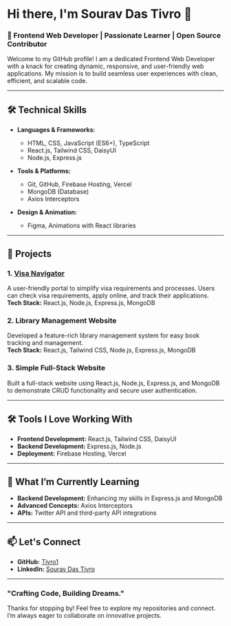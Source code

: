 # Hi there, I'm Sourav Das Tivro 👋  

### 🚀 Frontend Web Developer | Passionate Learner | Open Source Contributor  

Welcome to my GitHub profile! I am a dedicated Frontend Web Developer with a knack for creating dynamic, responsive, and user-friendly web applications. My mission is to build seamless user experiences with clean, efficient, and scalable code.  

---

## 🛠️ Technical Skills  

- **Languages & Frameworks:**  
  - HTML, CSS, JavaScript (ES6+), TypeScript  
  - React.js, Tailwind CSS, DaisyUI  
  - Node.js, Express.js  

- **Tools & Platforms:**  
  - Git, GitHub, Firebase Hosting, Vercel  
  - MongoDB (Database)  
  - Axios Interceptors  

- **Design & Animation:**  
  - Figma, Animations with React libraries  

---

## 🌟 Projects  

### 1. [Visa Navigator](https://hnnavigate.vercel.app)  
A user-friendly portal to simplify visa requirements and processes. Users can check visa requirements, apply online, and track their applications.  
**Tech Stack:** React.js, Node.js, Express.js, MongoDB  

### 2. Library Management Website  
Developed a feature-rich library management system for easy book tracking and management.  
**Tech Stack:** React.js, Tailwind CSS, Node.js, Express.js, MongoDB  

### 3. Simple Full-Stack Website  
Built a full-stack website using React.js, Node.js, Express.js, and MongoDB to demonstrate CRUD functionality and secure user authentication.  

---

## 🛠️ Tools I Love Working With  

- **Frontend Development:** React.js, Tailwind CSS, DaisyUI  
- **Backend Development:** Express.js, Node.js  
- **Deployment:** Firebase Hosting, Vercel  

---

## 🌱 What I’m Currently Learning  

- **Backend Development:** Enhancing my skills in Express.js and MongoDB  
- **Advanced Concepts:** Axios Interceptors  
- **APIs:** Twitter API and third-party API integrations  

---

## 📫 Let's Connect  

- **GitHub:** [Tivro1](https://github.com/Tivro1)  
- **LinkedIn:** [Sourav Das Tivro](https://www.linkedin.com/in/sourav-das-tivro-63883b28a)  

---

### "Crafting Code, Building Dreams."  
Thanks for stopping by! Feel free to explore my repositories and connect. I’m always eager to collaborate on innovative projects.  
